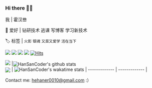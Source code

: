 ### Hi there 👋😃

我 | 霍汉叁

🎃 爱好 | 钻研技术 逃课 写博客 学习新技术

🏷️ 标签 | `火影` `银魂` `又菜又爱学` `活在当下`

<a title="juejin" target="_blank" href="https://juejin.cn/user/2483142306569175"><img src="https://img.shields.io/badge/dynamic/json?url=https%3A%2F%2Fapi.swo.moe%2Fstats%2Fjuejin%2F2483142306569175&query=count&color=282c34&label=%E6%8E%98%E9%87%91&labelColor=1e80ff&logo=juejin&logoColor=ffffff&suffix=+follower&longCache=true"/></a>
<a title="reddit" target="_blank" href="https://www.reddit.com/user/hehaner"><img src="https://img.shields.io/badge/dynamic/json?url=https%3A%2F%2Fapi.swo.moe%2Fstats%2Freddit%2Fhehaner&query=count&color=282c34&label=Reddit+Karma&labelColor=ff4500&logo=reddit&logoColor=ffffff&suffix=+follower&longCache=true"/></a>
<a title="github" target="_blank" herf="https://github.com/HanSanCoder"><img src="https://img.shields.io/badge/dynamic/json?url=https%3A%2F%2Fapi.swo.moe%2Fstats%2Fgithub%2FHanSanCoder&query=count&color=181717&label=GitHub&labelColor=282c34&logo=github&suffix=+follower&longCache=true"></a>
<a title="yuque" target="_blank" herf="https://www.yuque.com/hehansan/"><img src="https://img.shields.io/badge/dynamic/json?url=https%3A%2F%2Fapi.swo.moe%2Fstats%2Fyuque%2F39007488&query=count&color=282c34&label=%E8%AF%AD%E9%9B%80&labelColor=36d07c&logo=yuque&logoColor=ffffff&suffix=+follower&longCache=true"/></a>
<a href="https://hits.sh/github.com/HanSanCoder/"><img alt="Hits" src="https://hits.sh/github.com/HanSanCoder.svg?color=6c35de&labelColor=241b35"/></a>
<!--
<a title="zhihu" target="_blank" herf="https://wwww.zhihu.com/people/hehansan"><img src="https://img.shields.io/badge/dynamic/json?url=https%3A%2F%2Fapi.swo.moe%2Fstats%2Fzhihu%2Fhehansan&query=count&color=282c34&label=%E7%9F%A5%E4%B9%8E&labelColor=0084ff&logo=zhihu&logoColor=ffffff&suffix=+follower&longCache=true"></a>
-->

[<img src="https://img.shields.io/badge/Blog-FF4081"/>](https://hhsblog.cn) 
|<img align="center" src="https://github-readme-stats.vercel.app/api?username=HanSanCoder&count_private=true&icon_color=38bdae&title_color=38bdae&show_icons=true&hide_border=true&theme=transparent" alt="HanSanCoder's github stats" /> <br/> <img align="center" src="https://github-readme-stats.vercel.app/api/top-langs/?username=HanSanCoder&layout=compact&icon_color=38bdae&title_color=38bdae&hide=javascript,html&hide_border=true&theme=transparent&langs_count=5" /> | ![HanSanCoder's wakatime stats](https://github-readme-stats.vercel.app/api/wakatime?username=HanSanCoder&title_color=38bdae&range=all_time&theme=transparent)
| ------------- | ------------- |

Contact me: <a herf="mailto:hehaner0010@gmail.com"> hehaner0010@gmail.com </a> :）
